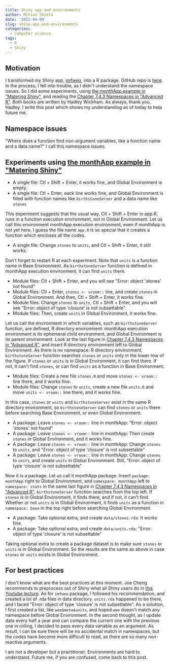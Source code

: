 ```yaml
---
title: Shiny app and environments
author: Mitsuo Shiota
date: '2021-04-09'
slug: shiny-app-and-environments
categories:
  - computer science
tags:
  - R
  - Shiny
---
```


## Motivation

I transformed my Shiny app, [imfweo](https://mitsuoxv.shinyapps.io/imf-weo/), into a R package. GitHub repo is [here](https://github.com/mitsuoxv/imf-weo). In the process, I fell into trouble, as I didn't understand the namespace issues. So I did some experiments, using [the monthApp example in "Matering Shiny"](https://mastering-shiny.org/scaling-packaging.html#single-file), and reading the [Chapter 7.4.3 Namespaces in "Advanced R"](https://adv-r.hadley.nz/environments.html#namespaces). Both books are written by Hadley Wickham. As always, thank you, Hadley. I write this post which shows my understanding as of today to help future me.

## Namespace issues

"Where does a function find non-argument variables, like a function name and a data name?" I call this namespace issues.

## Experiments using [the monthApp example in "Matering Shiny"](https://mastering-shiny.org/scaling-packaging.html#single-file)

- A single file: Ctl + Shift + Enter, it works fine, and Global Environment is empty.
- A single file: Ctl + Enter, eack line works fine, and Global Environment is filled with function names like `birthstoneServer` and a data name like `stones` 

This experiment suggests that the usual way, Ctl + Shift + Enter in app.R, runs in a function execution environment, not in Global Environment. Let us call this environment monthApp execution environment, even if monthApp is not yet here. I guess the file name `app.R` is so special that it creates a function which encloses all the codes.

- A single file: Change `stones` to `units`, and Ctl + Shift + Enter, it still works.

Don't forget to restart R at each experiment. Note that `units` is a function name in Base Environment. As `birthstoneServer` function is defined in monthApp execution environment, it can find `units` there.

- Module files: Ctl + Shift + Enter, and you will see "Error: object 'stones' not found"
- Module files: Ctl + Enter, `stones <- vroom::` line, and create `stones` in Global Environment. And then, Ctl + Shift + Enter, it works fine.
- Module files: Change `stones` to `units`, Ctl + Shift + Enter, and you will see "Error: object of type 'closure' is not subsettable".
- Module files: Then, create `units` in Global Environment, it works fine.

Let us call the environment in which variables, such as `birthstoneServer` function, are defined, R directory environment: monthApp execution environment is its ephemeral child environment, and Global Environment is its parent environment. Look at the last figure in [Chapter 7.4.3 Namespaces in "Advanced R"](https://adv-r.hadley.nz/environments.html#namespaces), and insert R directory environment left to Global Environment. As there is no namespace: R directory environment, `birthstoneServer` function searches `stones` or `units` only in the lower row of the figure. If `stones` or `units` is in Global Environment, it can find there. If not, it can't find `stones`, or can find `units` as a function in Base Environment.

- Module files: Create a new file `stones.R` and move `stones <- vroom::` line there, and it works fine.
- Module files: Change `stones` to `units`, create a new file `units.R` and move `units <- vroom::` line there, and it works fine.

In this case, `stones` or `units` and `birthstoneServer` exist in the same R directory environment, so `birthstoneServer` can find `stones` or `units` there before searching Base Environment, or even Global Environment.

- A package: Leave `stones <- vroom::` line in monthApp: "Error: object 'stones' not found"
- A package: Leave `stones <- vroom::` line in monthApp: Then create `stones` in Global Environment, and it works fine.
- A package: Leave `stones <- vroom::` line in monthApp: Change `stones` to `units`, and "Error: object of type 'closure' is not subsettable"
- A package: Leave `stones <- vroom::` line in monthApp: Change `stones` to `units`, and create `units` in Global Environment. Still, "Error: object of type 'closure' is not subsettable"

Now it is a package. Let us call it monthApp package. Insert `package: monthApp` right to Global Environment, and `namespace: monthApp` left to `namespace: stats` in the same last figure in [Chapter 7.4.3 Namespaces in "Advanced R"](https://adv-r.hadley.nz/environments.html#namespaces). `birthstoneServer` function searches from the top left. If `stones` is in Global Environment, it finds there, and if not, it can't find. Whether or not `units` is in Global Environment, it finds `units` as a function in `namespace: base` in the top right before searching Global Environment.

- A package: Take optional extra, and create `data/stones.rda`: It works fine.
- A package: Take optional extra, and create `data/units.rda`: "Error: object of type 'closure' is not subsettable"

Taking optional extra to create a package dataset is to make sure `stones` or `units` is in Global Environment. So the results are the same as above in case `stones` or `units` exists in Global Environment.

## For best practices

I don't know what are the best practices at this moment. Joe Cheng recommends to preprocess out of Shiny what all Shiny users do in [this Youtube lecture](https://www.youtube.com/watch?v=Wy3TY0gOmJw). As for `imfweo` package, I followed his recommendation, and created a lot of .rda files in data directory. `units.rda` happened to be there, and I faced "Error: object of type 'closure' is not subsettable". As a solution, I first created a list, like `weo$meta$units`, and hoped `weo` doesn't match any namespace before Global Environment. In the second thought, as I update data every half a year and can compare the current one with the previous one in rolling, I decided to pass every data variable as an argument. As result, I can be sure there will be no accidental match in namespaces, but the codes have become more difficult to read, as there are so many non-reactive arguments.

I am not a developer but a practitioner. Environments are hard to understand. Future me, if you are confused, come back to this post.
